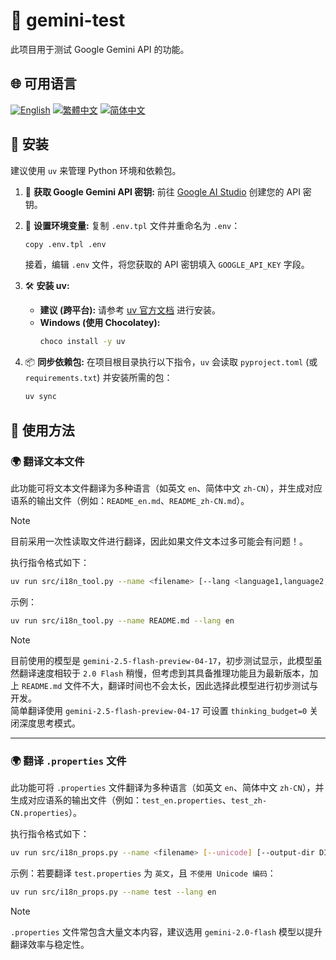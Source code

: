 # 🧪 gemini-test

此项目用于测试 Google Gemini API 的功能。

## 🌐 可用语言

[![English](https://img.shields.io/badge/English-Click-yellow)](README_en.md)
[![繁體中文](https://img.shields.io/badge/繁體中文-Click-orange)](README.md)
[![简体中文](https://img.shields.io/badge/简体中文-Click-green)](README_zh-CN.md)

## 🔧 安装

建议使用 `uv` 来管理 Python 环境和依赖包。

1.  🔑 **获取 Google Gemini API 密钥:**
    前往 [Google AI Studio](https://aistudio.google.com/apikey) 创建您的 API 密钥。

2.  📄 **设置环境变量:**
    复制 `.env.tpl` 文件并重命名为 `.env`：
    ```bash
    copy .env.tpl .env
    ```
    接着，编辑 `.env` 文件，将您获取的 API 密钥填入 `GOOGLE_API_KEY` 字段。

3.  🛠️ **安装 uv:**
    *   **建议 (跨平台):** 请参考 [uv 官方文档](https://github.com/astral-sh/uv#installation) 进行安装。
    *   **Windows (使用 Chocolatey):**
        ```bash
        choco install -y uv
        ```

4.  📦 **同步依赖包:**
    在项目根目录执行以下指令，`uv` 会读取 `pyproject.toml` (或 `requirements.txt`) 并安装所需的包：
    ```bash
    uv sync
    ```

## 🚀 使用方法

### 🌍 翻译文本文件

此功能可将文本文件翻译为多种语言（如英文 `en`、简体中文 `zh-CN`），并生成对应语系的输出文件（例如：`README_en.md`、`README_zh-CN.md`）。

> [!NOTE]  
> 目前采用一次性读取文件进行翻译，因此如果文件文本过多可能会有问题！。

执行指令格式如下：

```bash
uv run src/i18n_tool.py --name <filename> [--lang <language1,language2,...>]
```

示例：

```bash
uv run src/i18n_tool.py --name README.md --lang en
```

> [!NOTE]  
> 目前使用的模型是 `gemini-2.5-flash-preview-04-17`，初步测试显示，此模型虽然翻译速度相较于 `2.0 Flash` 稍慢，但考虑到其具备推理功能且为最新版本，加上 `README.md` 文件不大，翻译时间也不会太长，因此选择此模型进行初步测试与开发。  
> 简单翻译使用 `gemini-2.5-flash-preview-04-17` 可设置 `thinking_budget=0` 关闭深度思考模式。


---

### 🌍 翻译 `.properties` 文件

此功能可将 `.properties` 文件翻译为多种语言（如英文 `en`、简体中文 `zh-CN`），并生成对应语系的输出文件（例如：`test_en.properties`、`test_zh-CN.properties`）。

执行指令格式如下：

```bash
uv run src/i18n_props.py --name <filename> [--unicode] [--output-dir DIR] [--lang LANG1,LANG2,...]
```

示例：若要翻译 `test.properties` 为 `英文`，且 `不使用 Unicode 编码`：

```bash
uv run src/i18n_props.py --name test --lang en
```

> [!NOTE]
> `.properties` 文件常包含大量文本内容，建议选用 `gemini-2.0-flash` 模型以提升翻译效率与稳定性。
